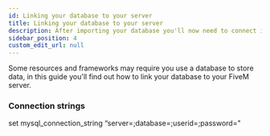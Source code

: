 ```yaml
---
id: Linking your database to your server
title: Linking your database to your server
description: After importing your database you'll now need to connect it to your server, in this guide you'll learn how to.
sidebar_position: 4
custom_edit_url: null
---
```


Some resources and frameworks may require you use a database to store data, in this guide you'll find out how to link your database to your FiveM server.

### Connection strings

 set mysql_connection_string “server=;database=;userid=;password="